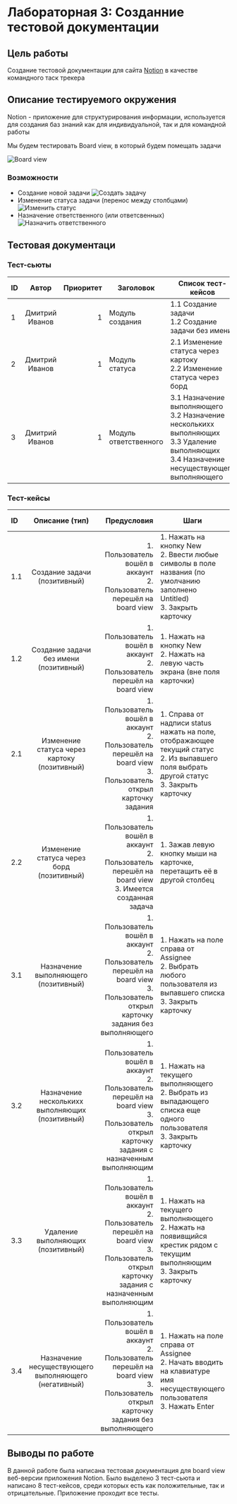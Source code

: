 # Лабораторная 3: Созданние тестовой документации

## Цель работы
Создание тестовой документации для сайта [Notion](https://www.notion.so/) в качестве командного таск трекера

## Описание тестируемого окружения

Notion - приложение для структурирования информации, используется для создания баз знаний как для индивидуальной, так и для командной работы

Мы будем тестировать Board view, в который будем помещать задачи

![Board view](img.png)

### Возможности
- Создание новой задачи
  ![Создать задачу](img_1.png)
- Изменение статуса задачи (перенос между столбцами)
  ![Изменить статус](img_2.png)
- Назначение ответственного (или ответсвенных)
  ![Назначить ответственного](img_3.png)

## Тестовая документаци
### Тест-сьюты

| ID |            Автор            | Приоритет | Заголовок             | Список тест-кейсов                                                                                               |
|:---|:---------------------------:|----------:|-----------------------|------------------------------------------------------------------------------------------------------------------|
| 1  |       Дмитрий Иванов        |         1 | Модуль создания       | 1.1 Создание задачи<br/>1.2  Создание задачи без имени                                                           |
| 2  |  Дмитрий Иванов             |         1 | Модуль статуса        | 2.1 Изменение статуса через картоку <br/>2.2  Изменение статуса через борд                                       |
| 3  |       Дмитрий Иванов        |         1 | Модуль ответственного | 3.1   Назначение выполняющего<br/>3.2  Назначение несколькихх выполняющих <br/>3.3 Удаление выполняющих<br/>3.4 Назначение несуществующего выполняющего |

### Тест-кейсы
| ID  |                    Описание (тип)                    |                                                                                                                                      Предусловия | Шаги                                                                                                                                            | Ожидаемый результат                                                                       |
|:----|:----------------------------------------------------:|-------------------------------------------------------------------------------------------------------------------------------------------------:|-------------------------------------------------------------------------------------------------------------------------------------------------|-------------------------------------------------------------------------------------------|
| 1.1 |             Создание задачи (позитивный)             |                                                                       1. Пользователь вошёл в аккаунт<br/> 2. Пользователь перешёл на board view | 1. Нажать на кнопку New<br/>2. Ввести любые символы в поле названия (по умолчанию заполнено Untitled)<br/>3. Закрыть карточку                   | Создалась карточка с введенным именем                                                     |
| 1.2 |        Создание задачи без имени (позитивный)        |                                                                       1. Пользователь вошёл в аккаунт<br/> 2. Пользователь перешёл на board view | 1. Нажать на кнопку New<br/>2. Нажать на левую часть экрана (вне поля карточки)                                                                 | Карточка создасться и будет иметь имя Untitled                                            |
| 2.1 |     Изменение статуса через картоку (позитивный)     |                          1. Пользователь вошёл в аккаунт<br/> 2. Пользователь перешёл на board view <br/>3. Пользователь открыл карточку задания | 1. Справа от надписи status нажать на поле, отображающее текущий статус <br/>2. Из выпавшего поля выбрать другой статус<br/>3. Закрыть карточку | В board view карточка должна находиться в новом столбце                                   |
| 2.2 |      Изменение статуса через борд (позитивный)       |                                      1. Пользователь вошёл в аккаунт<br/> 2. Пользователь перешёл на board view <br/>3. Имеется созданная задача | 1. Зажав левую кнопку мыши на карточке, перетащить её в другой столбец                                                                          | После отпускания ЛКМ карточка должна отсаться в новом столбце                             |
| 3.1 |         Назначение выполняющего (позитивный)         |          1. Пользователь вошёл в аккаунт<br/> 2. Пользователь перешёл на board view<br/>3. Пользователь открыл карточку задания без выполняющего | 1. Нажать на поле справа от Assignee<br/>2. Выбрать любого пользователя из выпавшего списка<br/>3. Закрыть карточку                             | В board view под названием карточки должен отображаться выбранный пользователь            |
| 3.2 |   Назначение несколькихх выполняющих (позитивный)    | 1. Пользователь вошёл в аккаунт<br/> 2. Пользователь перешёл на board view<br/>3. Пользователь открыл карточку задания с назначенным выполняющим | 1. Нажать на текущего выполняющего<br/>2. Выбрать из выпадающего списка еще одного пользователя<br/>3. Закрыть карточку                         | В board view под названием карточки должны отображать предыдущие выполняющие и новый      |
| 3.3 |          Удаление выполняющих (позитивный)           |                          1. Пользователь вошёл в аккаунт<br/> 2. Пользователь перешёл на board view<br/>3. Пользователь открыл карточку задания с назначенным выполняющим | 1. Нажать на текущего выполняющего<br/>2. Нажать на появивщийся крестик рядом с текущим выполняющим<br/>3. Закрыть карточку                     | В board view под названием карточки не должен отображаться старый выполняющий             |
| 3.4 | Назначение несуществующего выполняющего (негативный) |    1. Пользователь вошёл в аккаунт<br/> 2. Пользователь перешёл на board view<br/>3. Пользователь открыл карточку задания без выполняющего       | 1. Нажать на поле справа от Assignee<br/>2. Начать вводить на клавиатуре имя несуществующего пользователя<br/>3. Нажать Enter                   | Выпадающий список должен закрыть. При этом поле справа от Assignee должно остаться пустым |

## Выводы по работе
В данной работе была написана тестовая документация для board view веб-версии приложения Notion. Было выделено 3 тест-сьюта и написано 8 тест-кейсов, среди которых есть как положительные, так и отрицательные. Приложение проходит все тесты.